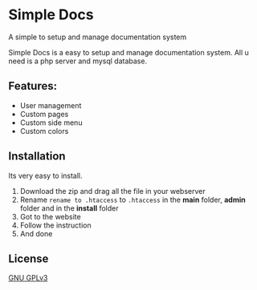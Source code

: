 # Simple Docs
A simple to setup and manage documentation system

Simple Docs is a easy to setup and manage documentation system.
All u need is a php server and mysql database.

## Features:
 - User management
 - Custom pages
 - Custom side menu
 - Custom colors

## Installation

Its very easy to install.
1. Download the zip and drag all the file in your webserver
2. Rename `rename to .htaccess` to `.htaccess` in the **main** folder, **admin** folder and in the **install** folder
3. Got to the website
4. Follow the instruction
5. And done

License
-------

[GNU GPLv3](https://github.com/faab007/simpledocs/blob/main/LICENSE)
